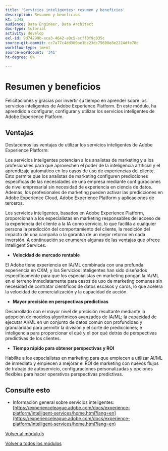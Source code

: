 ```yaml
---
title: 'Servicios inteligentes: resumen y beneficios'
description: Resumen y beneficios
kt: 5342
audience: Data Engineer, Data Architect
doc-type: tutorial
activity: develop
exl-id: 9d74299b-eca3-4642-a0c5-ecff0f9c035c
source-git-commit: cc7a77c4dd380ae1bc23dc75608e8e2224dfe78c
workflow-type: tm+mt
source-wordcount: '341'
ht-degree: 0%

---
```


# Resumen y beneficios

Felicitaciones y gracias por invertir su tiempo en aprender sobre los servicios inteligentes de Adobe Experience Platform.
En este módulo, ha aprendido a configurar, configurar y utilizar los servicios inteligentes de Adobe Experience Platform.

## Ventajas

Destacemos las ventajas de utilizar los servicios inteligentes de Adobe Experience Platform:

Los servicios inteligentes potencian a los analistas de marketing y a los profesionales para que aprovechen el poder de la inteligencia artificial y el aprendizaje automático en los casos de uso de experiencias del cliente. Esto permite que los analistas de marketing configuren predicciones específicas de las necesidades de una empresa mediante configuraciones de nivel empresarial sin necesidad de experiencia en ciencia de datos. Además, los profesionales de marketing pueden activar las predicciones en Adobe Experience Cloud, Adobe Experience Platform y aplicaciones de terceros.

Los servicios inteligentes, basados en Adobe Experience Platform, proporcionan a los especialistas en marketing responsables del acceso de la experiencia del cliente a la IA como servicio, lo que facilita a cualquier persona la predicción del comportamiento del cliente, la medición del impacto de una campaña o la garantía de un mejor retorno en cada inversión. A continuación se enumeran algunas de las ventajas que ofrece Intelligent Services.

- **Velocidad de mercado rentable**

El Adobe tiene experiencia en IA/ML combinada con una profunda experiencia en CXM, y los Servicios Inteligentes han sido diseñados específicamente para que los especialistas en marketing pongan la IA/ML en el terreno inmediatamente para casos de uso de marketing comunes sin necesidad de contratar científicos de datos escasos y caros, lo que acelera la velocidad de comercialización y la capacidad de acción.

- **Mayor precisión en perspectivas predictivas**

Desarrollado con el mayor nivel de precisión resultante mediante la adopción de modelos algorítmicos avanzados de IA/ML; la capacidad de ejecutar AI/ML en un conjunto de datos común con profundidad y granularidad para permitir la división y el corte de predicciones; e inteligencia para proporcionar el qué y el por qué detrás de perspectivas predictivas de los clientes.

- **Tiempo rápido para obtener perspectivas y ROI**

Habilite a los especialistas en marketing para que empiecen a utilizar AI/ML de inmediato y empiecen a mejorar el ROI de marketing con nuevos flujos de trabajo de autoservicio, configuraciones personalizadas y opciones flexibles para hacer operativos perspectivas predictivas.

## Consulte esto

- Información general sobre servicios inteligentes: [https://experienceleague.adobe.com/docs/experience-platform/intelligent-services/home.html?lang=en](https://experienceleague.adobe.com/docs/experience-platform/intelligent-services/home.html?lang=en)

[Volver al módulo 5](./intelligent-services.md)

[Volver a todos los módulos](./../../overview.md)
